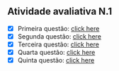 ## Atividade avaliativa N.1 

- [x] Primeira questão: <a href="./questions/01.md">click here</a>
- [x] Segunda questão: <a href="./questions/02.md">click here</a>
- [x] Terceira questão: <a href="./questions/03.md">click here</a>
- [x] Quarta questão: <a href="./questions/04.md">click here</a>
- [x] Quinta questão: <a href="./questions/05.md">click here</a>
